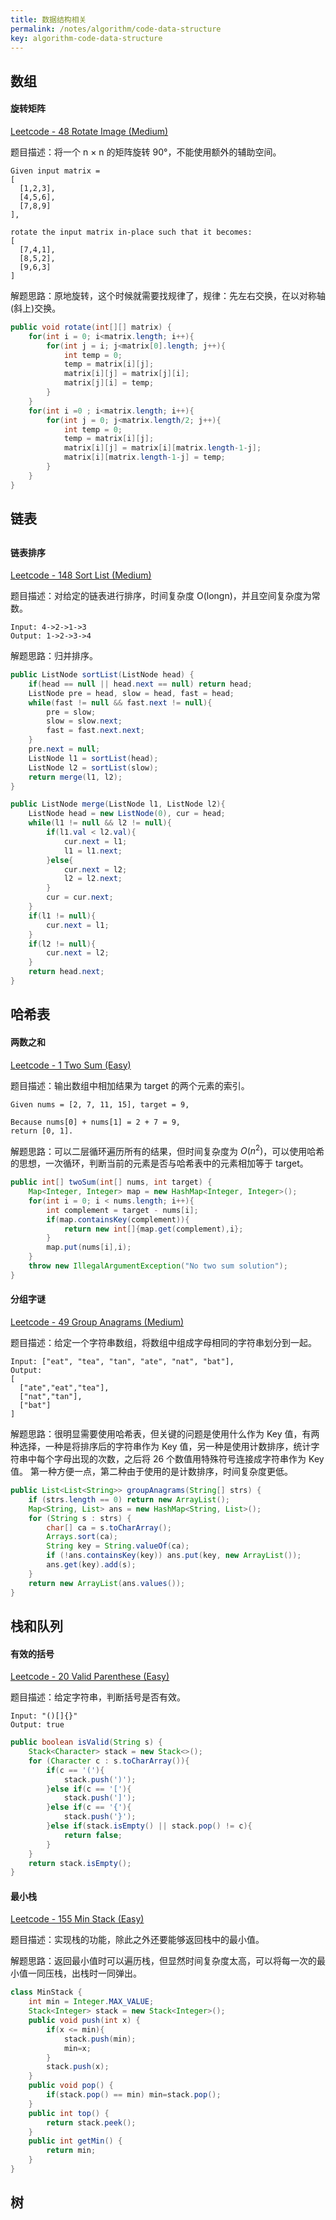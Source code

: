 ```yaml
---
title: 数据结构相关
permalink: /notes/algorithm/code-data-structure
key: algorithm-code-data-structure
---
```


## 数组

#### 旋转矩阵

[Leetcode - 48 Rotate Image (Medium)](https://leetcode.com/problems/rotate-image/)

题目描述：将一个 n × n 的矩阵旋转 90°，不能使用额外的辅助空间。

```
Given input matrix = 
[
  [1,2,3],
  [4,5,6],
  [7,8,9]
],

rotate the input matrix in-place such that it becomes:
[
  [7,4,1],
  [8,5,2],
  [9,6,3]
]
```

解题思路：原地旋转，这个时候就需要找规律了，规律：先左右交换，在以对称轴(斜上)交换。

```java
public void rotate(int[][] matrix) {
    for(int i = 0; i<matrix.length; i++){
        for(int j = i; j<matrix[0].length; j++){
            int temp = 0;
            temp = matrix[i][j];
            matrix[i][j] = matrix[j][i];
            matrix[j][i] = temp;
        }
    }
    for(int i =0 ; i<matrix.length; i++){
        for(int j = 0; j<matrix.length/2; j++){
            int temp = 0;
            temp = matrix[i][j];
            matrix[i][j] = matrix[i][matrix.length-1-j];
            matrix[i][matrix.length-1-j] = temp;
        }
    }
}
```



## 链表

##

#### 链表排序

[Leetcode - 148 Sort List (Medium)](https://leetcode.com/problems/sort-list/)

题目描述：对给定的链表进行排序，时间复杂度 O(longn)，并且空间复杂度为常数。

```
Input: 4->2->1->3
Output: 1->2->3->4
```

解题思路：归并排序。

```java
public ListNode sortList(ListNode head) {
    if(head == null || head.next == null) return head;
    ListNode pre = head, slow = head, fast = head;
    while(fast != null && fast.next != null){
        pre = slow;
        slow = slow.next;
        fast = fast.next.next;
    }
    pre.next = null;
    ListNode l1 = sortList(head);
    ListNode l2 = sortList(slow);
    return merge(l1, l2);
}

public ListNode merge(ListNode l1, ListNode l2){
    ListNode head = new ListNode(0), cur = head;
    while(l1 != null && l2 != null){
        if(l1.val < l2.val){
            cur.next = l1;
            l1 = l1.next;
        }else{
            cur.next = l2;
            l2 = l2.next;
        }
        cur = cur.next;
    }
    if(l1 != null){
        cur.next = l1;
    }
    if(l2 != null){
        cur.next = l2;
    }
    return head.next;
}
```

## 哈希表

#### 两数之和

[Leetcode - 1 Two Sum (Easy)](https://leetcode.com/problems/two-sum/)

题目描述：输出数组中相加结果为 target 的两个元素的索引。

```
Given nums = [2, 7, 11, 15], target = 9,

Because nums[0] + nums[1] = 2 + 7 = 9,
return [0, 1].
```

解题思路：可以二层循环遍历所有的结果，但时间复杂度为 $O(n^2)$，可以使用哈希的思想，一次循环，判断当前的元素是否与哈希表中的元素相加等于 target。

```java
public int[] twoSum(int[] nums, int target) {
    Map<Integer, Integer> map = new HashMap<Integer, Integer>();
    for(int i = 0; i < nums.length; i++){
        int complement = target - nums[i];
        if(map.containsKey(complement)){
            return new int[]{map.get(complement),i};
        }
        map.put(nums[i],i);
    }
    throw new IllegalArgumentException("No two sum solution");
}
```

#### 分组字谜

[Leetcode - 49 Group Anagrams (Medium)](https://leetcode.com/problems/group-anagrams/)

题目描述：给定一个字符串数组，将数组中组成字母相同的字符串划分到一起。

```
Input: ["eat", "tea", "tan", "ate", "nat", "bat"],
Output:
[
  ["ate","eat","tea"],
  ["nat","tan"],
  ["bat"]
]
```
解题思路：很明显需要使用哈希表，但关键的问题是使用什么作为 Key 值，有两种选择，一种是将排序后的字符串作为 Key 值，另一种是使用计数排序，统计字符串中每个字母出现的次数，之后将 26 个数值用特殊符号连接成字符串作为 Key 值。
第一种方便一点，第二种由于使用的是计数排序，时间复杂度更低。

```java
public List<List<String>> groupAnagrams(String[] strs) {
    if (strs.length == 0) return new ArrayList();
    Map<String, List> ans = new HashMap<String, List>();
    for (String s : strs) {
        char[] ca = s.toCharArray();
        Arrays.sort(ca);
        String key = String.valueOf(ca);
        if (!ans.containsKey(key)) ans.put(key, new ArrayList());
        ans.get(key).add(s);
    }
    return new ArrayList(ans.values());
}
```

## 栈和队列

#### 有效的括号

[Leetcode - 20 Valid Parenthese (Easy)](https://leetcode.com/problems/valid-parentheses/)

题目描述：给定字符串，判断括号是否有效。

```
Input: "()[]{}"
Output: true
```

```java
public boolean isValid(String s) {
    Stack<Character> stack = new Stack<>();
    for (Character c : s.toCharArray()){
        if(c == '('){
            stack.push(')');
        }else if(c == '['){
            stack.push(']');
        }else if(c == '{'){
            stack.push('}');
        }else if(stack.isEmpty() || stack.pop() != c){
            return false;
        }
    }
    return stack.isEmpty();
}
```

#### 最小栈

[Leetcode - 155 Min Stack (Easy)](https://leetcode.com/problems/min-stack/)

题目描述：实现栈的功能，除此之外还要能够返回栈中的最小值。

解题思路：返回最小值时可以遍历栈，但显然时间复杂度太高，可以将每一次的最小值一同压栈，出栈时一同弹出。

```java
class MinStack {
    int min = Integer.MAX_VALUE;
    Stack<Integer> stack = new Stack<Integer>();
    public void push(int x) {
        if(x <= min){          
            stack.push(min);
            min=x;
        }
        stack.push(x);
    }
    public void pop() {
        if(stack.pop() == min) min=stack.pop();
    }
    public int top() {
        return stack.peek();
    }
    public int getMin() {
        return min;
    }
}
```

## 树





